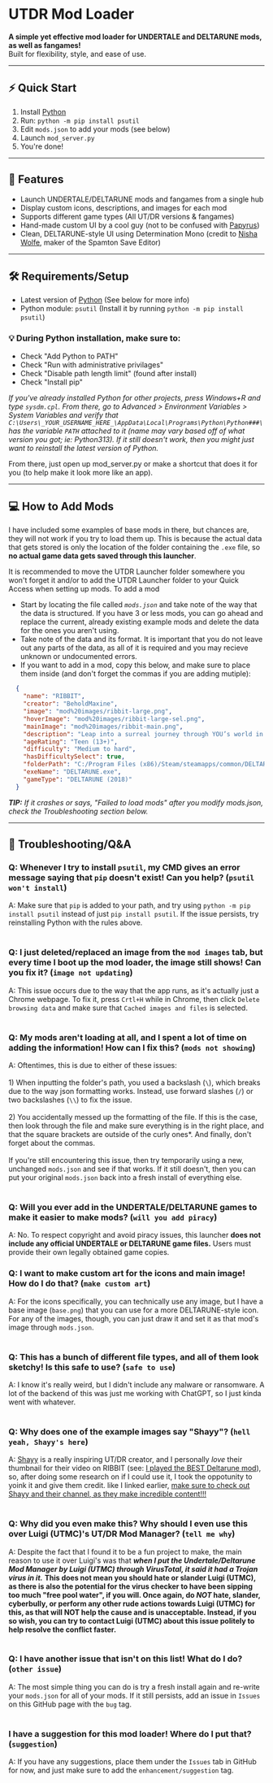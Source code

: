 # UTDR Mod Loader

**A simple yet effective mod loader for UNDERTALE and DELTARUNE mods, as well as fangames!**  
Built for flexibility, style, and ease of use.

---

## ⚡ Quick Start
1. Install [Python](https://www.python.org/downloads/)
2. Run: `python -m pip install psutil`
3. Edit `mods.json` to add your mods (see below)
4. Launch `mod_server.py`
5. You're done!

---

## 🚀 Features

* Launch UNDERTALE/DELTARUNE mods and fangames from a single hub
* Display custom icons, descriptions, and images for each mod
* Supports different game types (All UT/DR versions & fangames)
* Hand-made custom UI by a cool guy (not to be confused with [Papyrus](https://undertale.fandom.com/wiki/Papyrus))
* Clean, DELTARUNE-style UI using Determination Mono (credit to [Nisha Wolfe](https://saveeditor.spamton.com/), maker of the Spamton Save Editor)

---

## 🛠️ Requirements/Setup

* Latest version of [Python](https://www.python.org/downloads/) (See below for more info)
* Python module: `psutil` (Install it by running `python -m pip install psutil`)

### 💡 During Python installation, make sure to:
* Check "Add Python to PATH"
* Check "Run with administrative privilages"
* Check "Disable path length limit" (found after install)
* Check "Install pip"

*If you've already installed Python for other projects, press Windows+R and type `sysdm.cpl`. From there, go to Advanced > Environment Variables > System Variables and verify that `C:\Users\_YOUR_USERNAME_HERE_\AppData\Local\Programs\Python\Python###\` has the variable `PATH` attached to it (name may vary based off of what version you got; ie: Python313). If it still doesn't work, then you might just want to reinstall the latest version of Python.*

From there, just open up mod_server.py or make a shortcut that does it for you (to help make it look more like an app).

---

## 💻 How to Add Mods

I have included some examples of base mods in there, but chances are, they will not work if you try to load them up. This is because the actual data that gets stored is only the location of the folder containing the `.exe` file, so **no actual game data gets saved through this launcher**.

It is recommended to move the UTDR Launcher folder somewhere you won't forget it and/or to add the UTDR Launcher folder to your Quick Access when setting up mods.
To add a mod
* Start by locating the file called *`mods.json`* and take note of the way that the data is structured. If you have 3 or less mods, you can go ahead and replace the current, already existing example mods and delete the data for the ones you aren't using.
* Take note of the data and its format. It is important that you do not leave out any parts of the data, as all of it is required and you may recieve unknown or undocumented errors.
* If you want to add in a mod, copy this below, and make sure to place them inside (and don't forget the commas if you are adding mutiple):
```json
  {
    "name": "RIBBIT",
    "creator": "BeholdMaxine",
    "image": "mod%20images/ribbit-large.png",
    "hoverImage": "mod%20images/ribbit-large-sel.png",
    "mainImage": "mod%20images/ribbit-main.png",
    "description": "Leap into a surreal journey through YOU’s world in RIBBIT, a bizarre and stylish DELTARUNE mod packed with weird humor, striking visuals, and unpredictable twists.",
    "ageRating": "Teen (13+)",
    "difficulty": "Medium to hard",
    "hasDifficultySelect": true,
    "folderPath": "C:/Program Files (x86)/Steam/steamapps/common/DELTARUNE Mods/RIBBIT",
    "exeName": "DELTARUNE.exe",
    "gameType": "DELTARUNE (2018)"
  }
```
___TIP:___ *If it crashes or says, "Failed to load mods" after you modify mods.json, check the Troubleshooting section below.*

---

## 🔧 Troubleshooting/Q&A

### Q: Whenever I try to install `psutil`, my CMD gives an error message saying that `pip` doesn't exist! Can you help? (`psutil won't install`)
A: Make sure that `pip` is added to your path, and try using `python -m pip install psutil` instead of just `pip install psutil`. If the issue persists, try reinstalling Python with the rules above.
<br/>
<br/>
### Q: I just deleted/replaced an image from the `mod images` tab, but every time I boot up the mod loader, the image still shows! Can you fix it? (`image not updating`)
A: This issue occurs due to the way that the app runs, as it's actually just a Chrome webpage. To fix it, press `Crtl+H` while in Chrome, then click `Delete browsing data` and make sure that `Cached images and files` is selected.
<br/>
<br/>
### Q: My mods aren't loading at all, and I spent a lot of time on adding the information! How can I fix this? (`mods not showing`)
A: Oftentimes, this is due to either of these issues:
<br/>
<br/>1) When inputting the folder's path, you used a backslash (`\`), which breaks due to the way json formatting works. Instead, use forward slashes (`/`) or two backslashes (`\\`) to fix the issue.
<br/>
<br/>2) You accidentally messed up the formatting of the file. If this is the case, then look through the file and make sure everything is in the right place, and that the square brackets are outside of the curly ones*. And finally, don't forget about the commas.
<br/>
<br/>If you're still encountering this issue, then try temporarily using a new, unchanged `mods.json` and see if that works. If it still doesn't, then you can put your original `mods.json` back into a fresh install of everything else.
<br/>
<br/>
### Q: Will you ever add in the UNDERTALE/DELTARUNE games to make it easier to make mods? (`will you add piracy`)
A: No. To respect copyright and avoid piracy issues, this launcher **does not include any official UNDERTALE or DELTARUNE game files.** Users must provide their own legally obtained game copies. 
### Q: I want to make custom art for the icons and main image! How do I do that? (`make custom art`)
A: For the icons specifically, you can technically use any image, but I have a base image (`base.png`) that you can use for a more DELTARUNE-style icon. For any of the images, though, you can just draw it and set it as that mod's image through `mods.json`.
<br/>
<br/>
### Q: This has a bunch of different file types, and all of them look sketchy! Is this safe to use? (`safe to use`)
A: I know it's really weird, but I didn't include any malware or ransomware. A lot of the backend of this was just me working with ChatGPT, so I just kinda went with whatever.
<br/>
<br/>
### Q: Why does one of the example images say "Shayy"? (`hell yeah, Shayy's here`)
A: [Shayy](https://www.youtube.com/@ShayyTV?sub_confirmation=1) is a really inspiring UT/DR creator, and I personally *love* their thumbnail for their video on RIBBIT (see: [I played the BEST Deltarune mod](https://www.youtube.com/watch?v=aHsDcya7ArY?)), so, after doing some research on if I could use it, I took the oppotunity to yoink it and give them credit. like I linked earlier, [make sure to check out Shayy and their channel, as they make incredible content!!!](https://www.youtube.com/@ShayyTV?sub_confirmation=1)
<br/>
<br/>
### Q: Why did you even make this? Why should I even use this over Luigi (UTMC)'s UT/DR Mod Manager? (`tell me why`)
A: Despite the fact that I found it to be a fun project to make, the main reason to use it over Luigi's was that ___when I put the Undertale/Deltarune Mod Manager by Luigi (UTMC) through VirusTotal, it said it had a Trojan virus in it.___ **This does not mean you should hate or slander Luigi (UTMC), as there is also the potential for the virus checker to have been sipping too much "free pool water", if you will. Once again, do _NOT_ hate, slander, cyberbully, or perform any other rude actions towards Luigi (UTMC) for this, as that will NOT help the cause and is unacceptable. Instead, if you so wish, you can try to contact Luigi (UTMC) about this issue politely to help resolve the conflict faster.**
<br/>
<br/>
### Q: I have another issue that isn't on this list! What do I do? (`other issue`)
A: The most simple thing you can do is try a fresh install again and re-write your `mods.json` for all of your mods. If it still persists, add an issue in `Issues` on this GitHub page with the `bug` tag.
<br/>
<br/>
### I have a suggestion for this mod loader! Where do I put that? (`suggestion`)
A: If you have any suggestions, place them under the `Issues` tab in GitHub for now, and just make sure to add the `enhancement/suggestion` tag.
